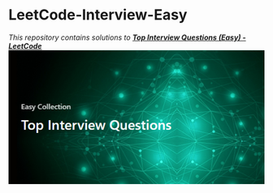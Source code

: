 # LeetCode-Interview-Easy
<i> This repository contains solutions to <a href="https://leetcode.com/explore/interview/card/top-interview-questions-easy/"><strong>Top Interview Questions (Easy) - LeetCode</strong></a><i>
<img src="/images/banner.PNG" alt="banner">


